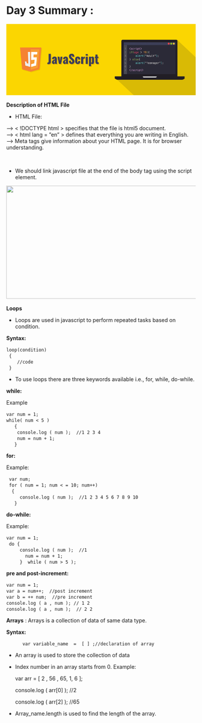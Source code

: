 # Day 3 Summary :
<img src="https://github.com/kishanrajput23/LetsUpgrade-JavaScript-Essential/blob/main/Day1/Javascript.png" alt="">

**Description of HTML File**
- HTML File:

--> < !DOCTYPE html > specifies that the file is html5 document.\
--> < html  lang = ”en” > defines that everything you are writing in English.\
--> Meta tags give information about your HTML page. It is for browser understanding.

<img src="https://pbs.twimg.com/media/DgNq7gaWsAAryuP.jpg" alt="" height="400">

- We should link javascript file at the end of the body tag using the script element.

<img src="https://www.freecodecamp.org/news/content/images/2019/06/image-132.png" alt="" width="700" height="300">

**Loops**
- Loops are used in javascript to perform repeated tasks based on condition.

**Syntax:**

    loop(condition)
     {
        //code
     }

- To use loops there are three keywords available i.e., for, while, do-while.

**while:**

Example

    var num = 1;            
    while( num < 5 )
       {
        console.log ( num );  //1 2 3 4
        num = num + 1;
       }
   
   
**for:**

 Example:       

     var num;
     for ( num = 1; num < = 10; num++)
      {
         console.log ( num );  //1 2 3 4 5 6 7 8 9 10
       }
   
**do-while:**

Example:   

    var num = 1;
     do {
         console.log ( num );  //1
           num = num + 1;
         }  while ( num > 5 );
     
**pre and post-increment:**

    var num = 1;
    var a = num++;  //post increment
    var b = ++ num;  //pre increment
    console.log ( a , num ); // 1 2
    console.log ( a , num );  // 2 2    

**Arrays** : Arrays is a collection of  data of same data type.

**Syntax:**           
          
          var variable_name  =  [ ] ;//declaration of array

- An array is used to store the collection of data
- Index number in an array starts from 0.
Example:

    var arr = [ 2 , 56 , 65, 1, 6 ];
    
    console.log ( arr[0] );  //2 
    
    console.log ( arr[2] );  //65

- Array_name.length is used to find the length of the array.
